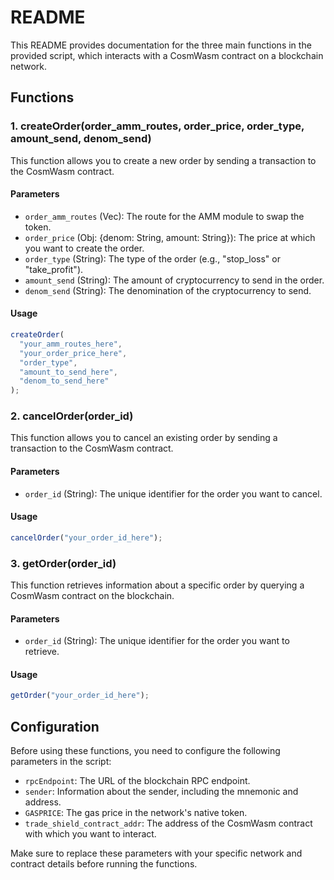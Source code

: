 # README

This README provides documentation for the three main functions in the provided script, which interacts with a CosmWasm contract on a blockchain network.

## Functions

### 1. createOrder(order_amm_routes, order_price, order_type, amount_send, denom_send)

This function allows you to create a new order by sending a transaction to the CosmWasm contract.

#### Parameters

- `order_amm_routes` (Vec): The route for the AMM module to swap the token.
- `order_price` (Obj: {denom: String, amount: String}): The price at which you want to create the order.
- `order_type` (String): The type of the order (e.g., "stop_loss" or "take_profit").
- `amount_send` (String): The amount of cryptocurrency to send in the order.
- `denom_send` (String): The denomination of the cryptocurrency to send.

#### Usage

```javascript
createOrder(
  "your_amm_routes_here",
  "your_order_price_here",
  "order_type",
  "amount_to_send_here",
  "denom_to_send_here"
);
```

### 2. cancelOrder(order_id)

This function allows you to cancel an existing order by sending a transaction to the CosmWasm contract.

#### Parameters

- `order_id` (String): The unique identifier for the order you want to cancel.

#### Usage

```javascript
cancelOrder("your_order_id_here");
```

### 3. getOrder(order_id)

This function retrieves information about a specific order by querying a CosmWasm contract on the blockchain.

#### Parameters

- `order_id` (String): The unique identifier for the order you want to retrieve.

#### Usage

```javascript
getOrder("your_order_id_here");
```

## Configuration

Before using these functions, you need to configure the following parameters in the script:

- `rpcEndpoint`: The URL of the blockchain RPC endpoint.
- `sender`: Information about the sender, including the mnemonic and address.
- `GASPRICE`: The gas price in the network's native token.
- `trade_shield_contract_addr`: The address of the CosmWasm contract with which you want to interact.

Make sure to replace these parameters with your specific network and contract details before running the functions.
